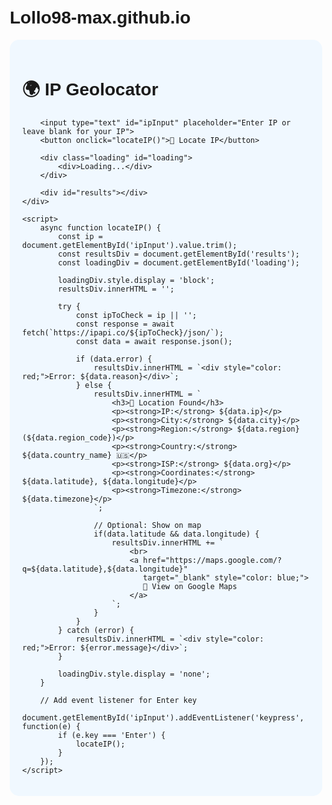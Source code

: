 # Lollo98-max.github.io
<!DOCTYPE html>
<html>
<head>
    <title>IP Geolocator</title>
    <meta name="viewport" content="width=device-width, initial-scale=1.0">
    <style>
        body { font-family: Arial, sans-serif; padding: 20px; max-width: 500px; margin: 0 auto; }
        .container { background: #f0f8ff; padding: 20px; border-radius: 15px; }
        input, button { padding: 12px; margin: 8px 0; width: 100%; box-sizing: border-box; }
        button { background: #007bff; color: white; border: none; border-radius: 5px; }
        #results { margin-top: 20px; padding: 15px; background: white; border-radius: 10px; }
        .loading { display: none; text-align: center; color: #007bff; }
    </style>
</head>
<body>
    <div class="container">
        <h1>🌍 IP Geolocator</h1>
        
        <input type="text" id="ipInput" placeholder="Enter IP or leave blank for your IP">
        <button onclick="locateIP()">📍 Locate IP</button>
        
        <div class="loading" id="loading">
            <div>Loading...</div>
        </div>
        
        <div id="results"></div>
    </div>

    <script>
        async function locateIP() {
            const ip = document.getElementById('ipInput').value.trim();
            const resultsDiv = document.getElementById('results');
            const loadingDiv = document.getElementById('loading');
            
            loadingDiv.style.display = 'block';
            resultsDiv.innerHTML = '';
            
            try {
                const ipToCheck = ip || '';
                const response = await fetch(`https://ipapi.co/${ipToCheck}/json/`);
                const data = await response.json();
                
                if (data.error) {
                    resultsDiv.innerHTML = `<div style="color: red;">Error: ${data.reason}</div>`;
                } else {
                    resultsDiv.innerHTML = `
                        <h3>📍 Location Found</h3>
                        <p><strong>IP:</strong> ${data.ip}</p>
                        <p><strong>City:</strong> ${data.city}</p>
                        <p><strong>Region:</strong> ${data.region} (${data.region_code})</p>
                        <p><strong>Country:</strong> ${data.country_name} 🇺🇸</p>
                        <p><strong>ISP:</strong> ${data.org}</p>
                        <p><strong>Coordinates:</strong> ${data.latitude}, ${data.longitude}</p>
                        <p><strong>Timezone:</strong> ${data.timezone}</p>
                    `;
                    
                    // Optional: Show on map
                    if(data.latitude && data.longitude) {
                        resultsDiv.innerHTML += `
                            <br>
                            <a href="https://maps.google.com/?q=${data.latitude},${data.longitude}" 
                               target="_blank" style="color: blue;">
                               📍 View on Google Maps
                            </a>
                        `;
                    }
                }
            } catch (error) {
                resultsDiv.innerHTML = `<div style="color: red;">Error: ${error.message}</div>`;
            }
            
            loadingDiv.style.display = 'none';
        }
        
        // Add event listener for Enter key
        document.getElementById('ipInput').addEventListener('keypress', function(e) {
            if (e.key === 'Enter') {
                locateIP();
            }
        });
    </script>
</body>
</html>
